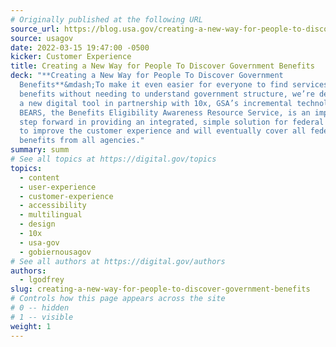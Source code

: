```yaml
---
# Originally published at the following URL
source_url: https://blog.usa.gov/creating-a-new-way-for-people-to-discover-government-benefits
source: usagov
date: 2022-03-15 19:47:00 -0500
kicker: Customer Experience
title: Creating a New Way for People To Discover Government Benefits
deck: "**Creating a New Way for People To Discover Government
  Benefits**&mdash;To make it even easier for everyone to find services and
  benefits without needing to understand government structure, we’re developing
  a new digital tool in partnership with 10x, GSA’s incremental technology fund.
  BEARS, the Benefits Eligibility Awareness Resource Service, is an important
  step forward in providing an integrated, simple solution for federal benefits
  to improve the customer experience and will eventually cover all federal
  benefits from all agencies."
summary: summ
# See all topics at https://digital.gov/topics
topics:
  - content
  - user-experience
  - customer-experience
  - accessibility
  - multilingual
  - design
  - 10x
  - usa-gov
  - gobiernousagov
# See all authors at https://digital.gov/authors
authors:
  - lgodfrey
slug: creating-a-new-way-for-people-to-discover-government-benefits
# Controls how this page appears across the site
# 0 -- hidden
# 1 -- visible
weight: 1
---
```

